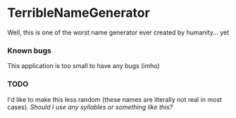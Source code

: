 # TerribleNameGenerator
Well, this is one of the worst name generator ever created by humanity... yet

### Known bugs
This application is too small to have any bugs (imho)

### TODO
I'd like to make this less random (these names are literally not real in most cases). *Should I use any syllables or something like this?*

